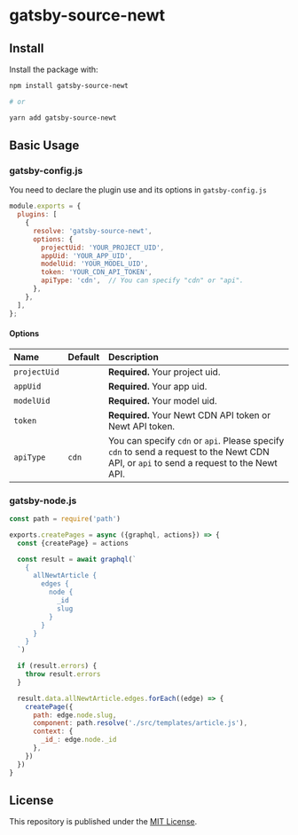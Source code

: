 # gatsby-source-newt

## Install

Install the package with:

```sh
npm install gatsby-source-newt

# or

yarn add gatsby-source-newt
```

## Basic Usage

### gatsby-config.js

You need to declare the plugin use and its options in `gatsby-config.js`

```js
module.exports = {
  plugins: [
    {
      resolve: 'gatsby-source-newt',
      options: {
        projectUid: 'YOUR_PROJECT_UID',
        appUid: 'YOUR_APP_UID',
        modelUid: 'YOUR_MODEL_UID',
        token: 'YOUR_CDN_API_TOKEN',
        apiType: 'cdn',  // You can specify "cdn" or "api".
      },
    },
  ],
};
```

#### Options

| Name | Default | Description |
| :--- | :--- | :--- |
| `projectUid` | | **Required.** Your project uid. |
| `appUid` | | **Required.** Your app uid. |
| `modelUid` | | **Required.** Your model uid. |
| `token` | | **Required.** Your Newt CDN API token or Newt API token. |
| `apiType` | `cdn` | You can specify `cdn` or `api`. Please specify `cdn` to send a request to the Newt CDN API, or `api` to send a request to the Newt API. |

### gatsby-node.js

```js
const path = require('path')

exports.createPages = async ({graphql, actions}) => {
  const {createPage} = actions

  const result = await graphql(`
    {
      allNewtArticle {
        edges {
          node {
            _id
            slug
          }
        }
      }
    }
  `)

  if (result.errors) {
    throw result.errors
  }

  result.data.allNewtArticle.edges.forEach((edge) => {
    createPage({
      path: edge.node.slug,
      component: path.resolve('./src/templates/article.js'),
      context: {
        _id_: edge.node._id
      },
    })
  })
}
```

## License

This repository is published under the [MIT License](https://github.com/Newt-Inc/gatsby-source-newt/blob/main/LICENSE).
